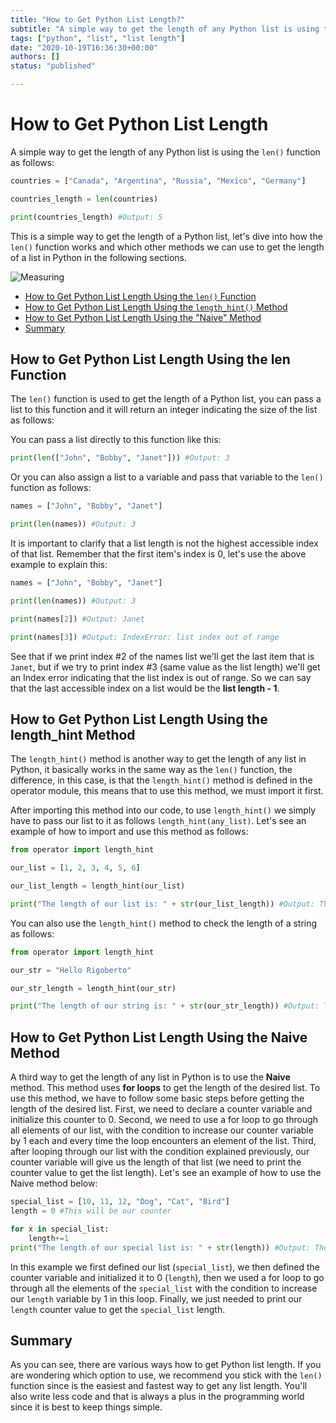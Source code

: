 ```yaml
---
title: "How to Get Python List Length?"
subtitle: "A simple way to get the length of any Python list is using the `len()` function."
tags: ["python", "list", "list length"]
date: "2020-10-19T16:36:30+00:00"
authors: []
status: "published"

---
```


# How to Get Python List Length

A simple way to get the length of any Python list is using the `len()` function as follows:

```py
countries = ["Canada", "Argentina", "Russia", "Mexico", "Germany"]

countries_length = len(countries)

print(countries_length) #Output: 5 
```

This is a simple way to get the length of a Python list, let's dive into how the `len()` function works and which other methods we can use to get the length of a list in Python in the following sections.

![Measuring](https://media.tenor.com/AFJK9BNwiZIAAAAC/harry-styles-tape-measure.gif?raw=true)

- [How to Get Python List Length Using the `len()` Function](#how-to-get-python-list-length-using-the-len-function)
- [How to Get Python List Length Using the `length_hint()` Method](#how-to-get-python-list-length-using-the-length_hint-method)
- [How to Get Python List Length Using the "Naive" Method](#how-to-get-python-list-length-using-the-naive-method)
- [Summary](#summary)

## How to Get Python List Length Using the len Function

The `len()` function is used to get the length of a Python list, you can pass a list to this function and it will return an integer indicating the size of the list as follows:

You can pass a list directly to this function like this:

```py
print(len(["John", "Bobby", "Janet"])) #Output: 3
```
Or you can also assign a list to a variable and pass that variable to the `len()` function as follows:

```py
names = ["John", "Bobby", "Janet"]

print(len(names)) #Output: 3
```
It is important to clarify that a list length is not the highest accessible index of that list. Remember that the first item's index is 0, let's use the above example to explain this:

```py
names = ["John", "Bobby", "Janet"]

print(len(names)) #Output: 3

print(names[2]) #Output: Janet

print(names[3]) #Output: IndexError: list index out of range
```

See that if we print index #2 of the names list we'll get the last item that is `Janet`, but if we try to print index #3 (same value as the list length) we'll get an Index error indicating that the list index is out of range. So we can say that the last accessible index on a list would be the **list length - 1**.

## How to Get Python List Length Using the length_hint Method

The `length_hint()` method is another way to get the length of any list in Python, it basically works in the same way as the `len()` function, the difference, in this case, is that the `length_hint()` method is defined in the operator module, this means that to use this method, we must import it first. 

After importing this method into our code, to use `length_hint()` we simply have to pass our list to it as follows `length_hint(any_list)`. Let's see an example of how to import and use this method as follows:

```py
from operator import length_hint 

our_list = [1, 2, 3, 4, 5, 6]

our_list_length = length_hint(our_list)

print("The length of our list is: " + str(our_list_length)) #Output: The length of our list is: 6
```

You can also use the `length_hint()` method to check the length of a string as follows:

```py
from operator import length_hint 

our_str = "Hello Rigoberto"

our_str_length = length_hint(our_str)

print("The length of our string is: " + str(our_str_length)) #Output: The length of our string is: 15
```

## How to Get Python List Length Using the Naive Method

A third way to get the length of any list in Python is to use the **Naive** method. This method uses **for loops** to get the length of the desired list. To use this method, we have to follow some basic steps before getting the length of the desired list. First, we need to declare a counter variable and initialize this counter to 0. Second, we need to use a for loop to go through all elements of our list, with the condition to increase our counter variable by 1 each and every time the loop encounters an element of the list. Third, after looping through our list with the condition explained previously, our counter variable will give us the length of that list (we need to print the counter value to get the list length). Let's see an example of how to use the Naive method below:

```py
special_list = [10, 11, 12, "Dog", "Cat", "Bird"]
length = 0 #This will be our counter

for x in special_list:
    length+=1
print("The length of our special list is: " + str(length)) #Output: The length of our special list is: 6
```

In this example we first defined our list (`special_list`), we then defined the counter variable and initialized it to 0 (`length`), then we used a for loop to go through all the elements of the `special_list` with the condition to increase our `length` variable by 1 in this loop. Finally, we just needed to print our `length` counter value to get the `special_list` length.

## Summary

As you can see, there are various ways how to get Python list length. If you are wondering which option to use, we recommend you stick with the `len()` function since is the easiest and fastest way to get any list length. You'll also write less code and that is always a plus in the programming world since it is best to keep things simple.
